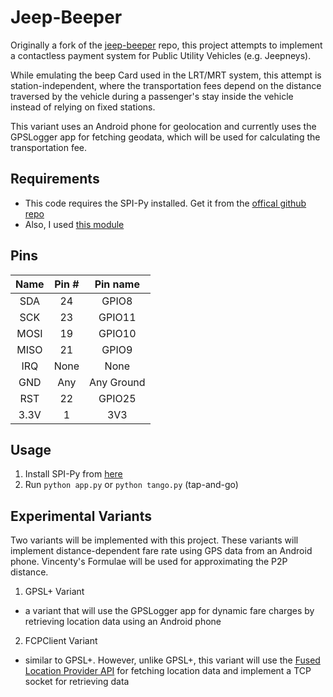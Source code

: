 Jeep-Beeper
===========
Originally a fork of the [jeep-beeper](https://github.com/dertrockx/jeep-beeper) repo, this project attempts to implement a contactless payment system for Public Utility Vehicles (e.g. Jeepneys). 

While emulating the beep Card used in the LRT/MRT system, this attempt is station-independent, where the transportation fees depend on the distance traversed by the vehicle during a passenger's stay inside the vehicle instead of relying on fixed stations. 

This variant uses an Android phone for geolocation and currently uses the GPSLogger app for fetching geodata, which will be used for calculating the transportation fee.

## Requirements
* This code requires the SPI-Py installed. Get it from the [offical github repo](https://github.com/lthiery/SPI-Py)
* Also, I used [this module](https://github.com/mxgxw/MFRC522-python)

## Pins

| Name | Pin # | Pin name   |
|:------:|:-------:|:------------:|
| SDA  | 24    | GPIO8      |
| SCK  | 23    | GPIO11     |
| MOSI | 19    | GPIO10     |
| MISO | 21    | GPIO9      |
| IRQ  | None  | None       |
| GND  | Any   | Any Ground |
| RST  | 22    | GPIO25     |
| 3.3V | 1     | 3V3        |

## Usage
1. Install SPI-Py from [here](https://github.com/lthiery/SPI-Py)
2. Run ``` python app.py ``` or ``` python tango.py ``` (tap-and-go)

## Experimental Variants
Two variants will be implemented with this project. These variants will implement distance-dependent fare rate using GPS data from an Android phone. Vincenty's Formulae will be used for approximating the P2P distance.

1. GPSL+ Variant
* a variant that will use the GPSLogger app for dynamic fare charges by retrieving location data using an Android phone

2. FCPClient Variant
* similar to GPSL+. However, unlike GPSL+, this variant will use the [Fused Location Provider API](https://developers.google.com/location-context/fused-location-provider/) for fetching location data and implement a TCP socket for retrieving data
